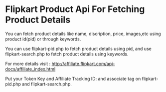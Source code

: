 # Flipkart Product Api For Fetching Product Details

You can fetch product details like name, discription, price, images,etc using product id(pid) or through keywords.

You can use flipkart-pid.php to fetch product details using pid, and use flipkart-search.php to fetch product details using keywords.

For more details visit : http://affiliate.flipkart.com/api-docs/affiliate_index.html

Put your Token Key and Affiliate Tracking ID: and associate tag on flipkart-pid.php and flipkart-search.php.
